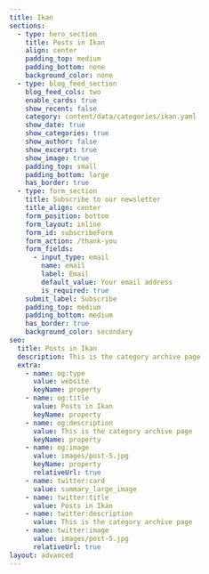 ```yaml
---
title: Ikan
sections:
  - type: hero_section
    title: Posts in Ikan
    align: center
    padding_top: medium
    padding_bottom: none
    background_color: none
  - type: blog_feed_section
    blog_feed_cols: two
    enable_cards: true
    show_recent: false
    category: content/data/categories/ikan.yaml
    show_date: true
    show_categories: true
    show_author: false
    show_excerpt: true
    show_image: true
    padding_top: small
    padding_bottom: large
    has_border: true
  - type: form_section
    title: Subscribe to our newsletter
    title_align: center
    form_position: bottom
    form_layout: inline
    form_id: subscribeForm
    form_action: /thank-you
    form_fields:
      - input_type: email
        name: email
        label: Email
        default_value: Your email address
        is_required: true
    submit_label: Subscribe
    padding_top: medium
    padding_bottom: medium
    has_border: true
    background_color: secondary
seo:
  title: Posts in Ikan
  description: This is the category archive page
  extra:
    - name: og:type
      value: website
      keyName: property
    - name: og:title
      value: Posts in Ikan
      keyName: property
    - name: og:description
      value: This is the category archive page
      keyName: property
    - name: og:image
      value: images/post-5.jpg
      keyName: property
      relativeUrl: true
    - name: twitter:card
      value: summary_large_image
    - name: twitter:title
      value: Posts in Ikan
    - name: twitter:description
      value: This is the category archive page
    - name: twitter:image
      value: images/post-5.jpg
      relativeUrl: true
layout: advanced
---
```

